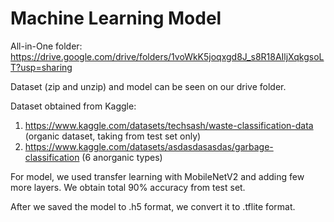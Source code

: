 # Machine Learning Model
All-in-One folder: https://drive.google.com/drive/folders/1voWkK5joqxgd8J_s8R18AIljXqkgsoLT?usp=sharing

Dataset (zip and unzip) and model can be seen on our drive folder.

Dataset obtained from Kaggle:

1. https://www.kaggle.com/datasets/techsash/waste-classification-data (organic dataset, taking from test set only)
2. https://www.kaggle.com/datasets/asdasdasasdas/garbage-classification (6 anorganic types)

For model, we used transfer learning with MobileNetV2 and adding few more layers. We obtain total 90% accuracy from test set.

After we saved the model to .h5 format, we convert it to .tflite format.
